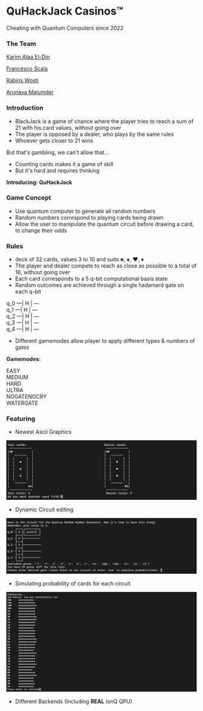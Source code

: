 # QuHackJack Casinos™
Cheating with Quantum Computers since 2022

### The Team

[Karim Alaa El-Din ](https://www.linkedin.com/in/karimaed/)  

[Francesco Scala](https://www.linkedin.com/in/francesco-scala-839507211/)  

[Rabins Wosti](https://www.linkedin.com/in/rabins-wosti-703107152/)  

[Arunava Majumder](https://www.linkedin.com/in/arunava-majumder-33500a167/)  


### Introduction

- BlackJack is a game of chance where the player tries to reach a sum of 21 with his card values, without going over
- The player is opposed by a dealer, who plays by the same rules
- Whoever gets closer to 21 wins

But that's gambling, we can't allow that...

- Counting cards makes it a game of skill
- But it's hard and requires thinking

__Introducing: QuHackJack__

### Game Concept

- Use quantum computer to generate all random numbers
- Random numbers correspond to playing cards being drawn
- Allow the user to manipulate the quantum circuit before drawing a card, to change their odds

### Rules

- deck of 32 cards, values 3 to 10 and suits ♣, ♠, ♥, ♦
- The player and dealer compete to reach as close as possible to a total of 16, without going over
- Each card corresponds to a 5 q-bit computational basis state
- Random outcomes are achieved through a single hadamard gate on each q-bit

q_0 —| H | —  
q_1 —| H | —  
q_2 —| H | —  
q_3 —| H | —  
q_4 —| H | —  

- Different gamemodes allow player to apply different types & numbers of gates

__Gamemodes:__

EASY  
MEDIUM  
HARD  
ULTRA  
NOGATENOCRY  
WATERGATE  

### Featuring

- Newest Ascii Graphics

![first_draw](https://github.com/KarimAED/2022_microsoft_ionq_challenge/blob/main/QuHackJack_pictures/first_draw.png?raw=true)


- Dynamic Circuit editing

![hack_pt3](https://github.com/KarimAED/2022_microsoft_ionq_challenge/blob/main/QuHackJack_pictures/hack_pt3.png?raw=true)

- Simulating probability of cards for each circuit

![flat_distrib](https://github.com/KarimAED/2022_microsoft_ionq_challenge/blob/main/QuHackJack_pictures/flat_distrib.png?raw=true)

- Different Backends (Including __REAL__ IonQ QPU)

